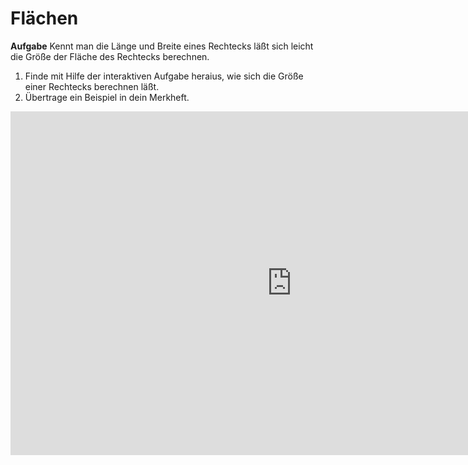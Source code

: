 # Flächen
**Aufgabe**
Kennt man die Länge und Breite eines Rechtecks läßt sich leicht die Größe der Fläche des Rechtecks berechnen.
1. Finde mit Hilfe der interaktiven Aufgabe heraius, wie sich die Größe einer Rechtecks berechnen läßt.
2. Übertrage ein Beispiel in dein Merkheft.

<iframe scrolling="no" title="" src="https://www.geogebra.org/material/iframe/id/FexywbYW/width/900/height/550/border/888888/smb/false/stb/false/stbh/false/ai/false/asb/false/sri/false/rc/false/ld/false/sdz/false/ctl/false" width="900px" height="550px" style="border:0px;"> </iframe>